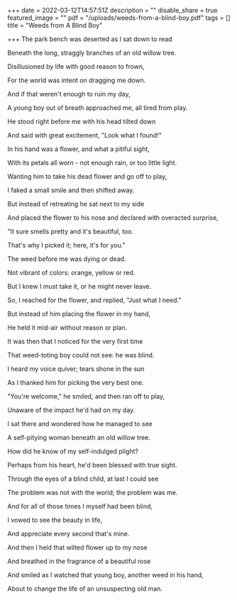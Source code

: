 +++
date = 2022-03-12T14:57:51Z
description = ""
disable_share = true
featured_image = ""
pdf = "/uploads/weeds-from-a-blind-boy.pdf"
tags = []
title = "Weeds from A Blind Boy"

+++
The park bench was deserted as I sat down to read

Beneath the long, straggly branches of an old willow tree.

Disillusioned by life with good reason to frown,

For the world was intent on dragging me down.

And if that weren't enough to ruin my day,

A young boy out of breath approached me, all tired from play.

He stood right before me with his head tilted down

And said with great excitement, "Look what I found!"

In his hand was a flower, and what a pitiful sight,

With its petals all worn - not enough rain, or too little light.

Wanting him to take his dead flower and go off to play,

I faked a small smile and then shifted away.

But instead of retreating he sat next to my side

And placed the flower to his nose and declared with overacted surprise,

"It sure smells pretty and it's beautiful, too.

That's why I picked it; here, it's for you."

The weed before me was dying or dead.

Not vibrant of colors: orange, yellow or red.

But I knew I must take it, or he might never leave.

So, I reached for the flower, and replied, "Just what I need."

But instead of him placing the flower in my hand,

He held it mid-air without reason or plan.

It was then that I noticed for the very first time

That weed-toting boy could not see: he was blind.

I heard my voice quiver; tears shone in the sun

As I thanked him for picking the very best one.

"You're welcome," he smiled, and then ran off to play,

Unaware of the impact he'd had on my day.

I sat there and wondered how he managed to see

A self-pitying woman beneath an old willow tree.

How did he know of my self-indulged plight?

Perhaps from his heart, he'd been blessed with true sight.

Through the eyes of a blind child, at last I could see

The problem was not with the world; the problem was me.

And for all of those times I myself had been blind,

I vowed to see the beauty in life,

And appreciate every second that's mine.

And then I held that wilted flower up to my nose

And breathed in the fragrance of a beautiful rose

And smiled as I watched that young boy, another weed in his hand,

About to change the life of an unsuspecting old man.